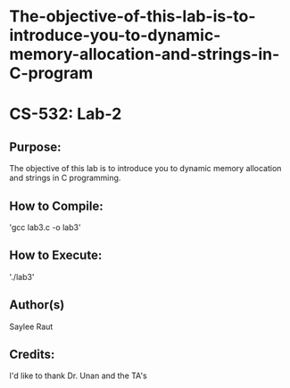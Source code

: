 # The-objective-of-this-lab-is-to-introduce-you-to-dynamic-memory-allocation-and-strings-in-C-program
# CS-532: Lab-2

## Purpose:
The objective of this lab is to introduce you to dynamic memory allocation and strings in 
C programming. 

## How to Compile:
'gcc lab3.c -o lab3'

## How to Execute:
'./lab3'

## Author(s)
Saylee Raut

## Credits:
I'd like to thank Dr. Unan and the TA's
